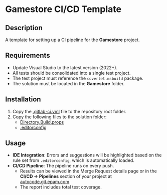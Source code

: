 # Gamestore CI/CD Template

## Description
A template for setting up a CI pipeline for the **Gamestore** project.

## Requirements
- Update Visual Studio to the latest version (2022+).
- All tests should be consolidated into a single test project.
- The test project must reference the `coverlet.msbuild` package.
- The solution must be located in the **Gamestore** folder.

## Installation
1. Copy the [.gitlab-ci.yml](.gitlab-ci.yml) file to the repository root folder.
2. Copy the following files to the solution folder:
   - [Directory.Build.props](Directory.Build.props)  
   - [.editorconfig](.editorconfig)

## Usage
- **IDE Integration**: Errors and suggestions will be highlighted based on the rule set from `.editorconfig`, which is automatically loaded.
- **CI/CD Pipeline**: The pipeline runs on every push.
  - Results can be viewed in the Merge Request details page or in the **CI/CD → Pipelines** section of your project at [autocode.git.epam.com](https://autocode.git.epam.com/).
  - The report includes total test coverage.
